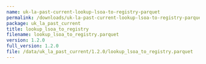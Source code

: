 ```yaml
---
name: uk-la-past-current-lookup-lsoa-to-registry-parquet
permalink: /downloads/uk-la-past-current-lookup-lsoa-to-registry-parquet/1_2_0
package: uk_la_past_current
title: lookup_lsoa_to_registry
filename: lookup_lsoa_to_registry.parquet
version: 1.2.0
full_version: 1.2.0
file: /data/uk_la_past_current/1.2.0/lookup_lsoa_to_registry.parquet
---
```

